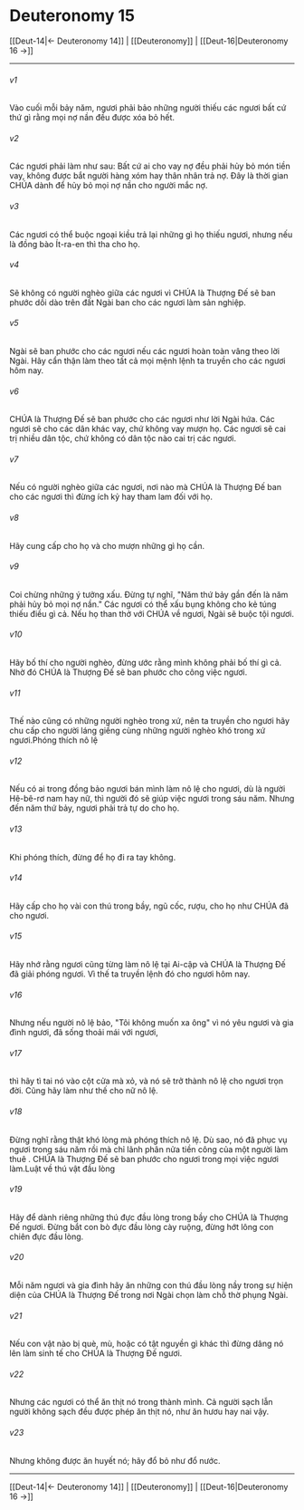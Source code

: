 # Deuteronomy 15

[[Deut-14|← Deuteronomy 14]] | [[Deuteronomy]] | [[Deut-16|Deuteronomy 16 →]]
***



###### v1 
Vào cuối mỗi bảy năm, ngươi phải bảo những người thiếu các ngươi bất cứ thứ gì rằng mọi nợ nần đều được xóa bỏ hết. 

###### v2 
Các ngươi phải làm như sau: Bất cứ ai cho vay nợ đều phải hủy bỏ món tiền vay, không được bắt người hàng xóm hay thân nhân trả nợ. Đây là thời gian CHÚA dành để hủy bỏ mọi nợ nần cho người mắc nợ. 

###### v3 
Các ngươi có thể buộc ngoại kiều trả lại những gì họ thiếu ngươi, nhưng nếu là đồng bào Ít-ra-en thì tha cho họ. 

###### v4 
Sẽ không có người nghèo giữa các ngươi vì CHÚA là Thượng Đế sẽ ban phước dồi dào trên đất Ngài ban cho các ngươi làm sản nghiệp. 

###### v5 
Ngài sẽ ban phước cho các ngươi nếu các ngươi hoàn toàn vâng theo lời Ngài. Hãy cẩn thận làm theo tất cả mọi mệnh lệnh ta truyền cho các ngươi hôm nay. 

###### v6 
CHÚA là Thượng Đế sẽ ban phước cho các ngươi như lời Ngài hứa. Các ngươi sẽ cho các dân khác vay, chứ không vay mượn họ. Các ngươi sẽ cai trị nhiều dân tộc, chứ không có dân tộc nào cai trị các ngươi. 

###### v7 
Nếu có người nghèo giữa các ngươi, nơi nào mà CHÚA là Thượng Đế ban cho các ngươi thì đừng ích kỷ hay tham lam đối với họ. 

###### v8 
Hãy cung cấp cho họ và cho mượn những gì họ cần. 

###### v9 
Coi chừng những ý tưởng xấu. Đừng tự nghĩ, "Năm thứ bảy gần đến là năm phải hủy bỏ mọi nợ nần." Các ngươi có thể xấu bụng không cho kẻ túng thiếu điều gì cả. Nếu họ than thở với CHÚA về ngươi, Ngài sẽ buộc tội ngươi. 

###### v10 
Hãy bố thí cho người nghèo, đừng ước rằng mình không phải bố thí gì cả. Nhờ đó CHÚA là Thượng Đế sẽ ban phước cho công việc ngươi. 

###### v11 
Thế nào cũng có những người nghèo trong xứ, nên ta truyền cho ngươi hãy chu cấp cho người láng giềng cùng những người nghèo khó trong xứ ngươi.Phóng thích nô lệ 

###### v12 
Nếu có ai trong đồng bảo ngươi bán mình làm nô lệ cho ngươi, dù là người Hê-bê-rơ nam hay nữ, thì người đó sẽ giúp việc ngươi trong sáu năm. Nhưng đến năm thứ bảy, ngươi phải trả tự do cho họ. 

###### v13 
Khi phóng thích, đừng để họ đi ra tay không. 

###### v14 
Hãy cấp cho họ vài con thú trong bầy, ngũ cốc, rượu, cho họ như CHÚA đã cho ngươi. 

###### v15 
Hãy nhớ rằng ngươi cũng từng làm nô lệ tại Ai-cập và CHÚA là Thượng Đế đã giải phóng ngươi. Vì thế ta truyền lệnh đó cho ngươi hôm nay. 

###### v16 
Nhưng nếu người nô lệ bảo, "Tôi không muốn xa ông" vì nó yêu ngươi và gia đình ngươi, đã sống thoải mái với ngươi, 

###### v17 
thì hãy tì tai nó vào cột cửa mà xỏ, và nó sẽ trở thành nô lệ cho ngươi trọn đời. Cũng hãy làm như thế cho nữ nô lệ. 

###### v18 
Đừng nghĩ rằng thật khó lòng mà phóng thích nô lệ. Dù sao, nó đã phục vụ ngươi trong sáu năm rồi mà chỉ lãnh phân nửa tiền công của một người làm thuê . CHÚA là Thượng Đế sẽ ban phước cho ngươi trong mọi việc ngươi làm.Luật về thú vật đầu lòng 

###### v19 
Hãy để dành riêng những thú đực đầu lòng trong bầy cho CHÚA là Thượng Đế ngươi. Đừng bắt con bò đực đầu lòng cày ruộng, đừng hớt lông con chiên đực đầu lòng. 

###### v20 
Mỗi năm ngươi và gia đình hãy ăn những con thú đầu lòng nầy trong sự hiện diện của CHÚA là Thượng Đế trong nơi Ngài chọn làm chỗ thờ phụng Ngài. 

###### v21 
Nếu con vật nào bị què, mù, hoặc có tật nguyền gì khác thì đừng dâng nó lên làm sinh tế cho CHÚA là Thượng Đế ngươi. 

###### v22 
Nhưng các ngươi có thể ăn thịt nó trong thành mình. Cả người sạch lẫn người không sạch đều được phép ăn thịt nó, như ăn hươu hay nai vậy. 

###### v23 
Nhưng không được ăn huyết nó; hãy đổ bỏ như đổ nước.

***
[[Deut-14|← Deuteronomy 14]] | [[Deuteronomy]] | [[Deut-16|Deuteronomy 16 →]]
